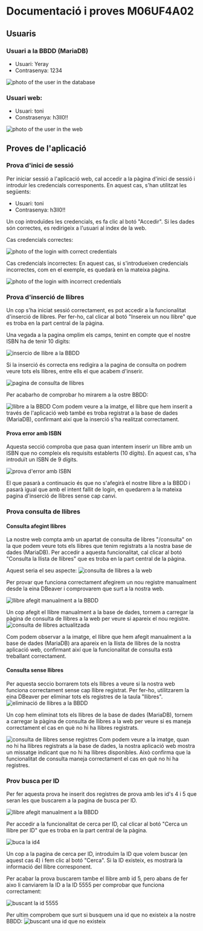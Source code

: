 # Documentació i proves M06UF4A02

## Usuaris
### Usuari a la BBDD (MariaDB)

- Usuari: Yeray
- Contrasenya: 1234

![photo of the user in the database](./media/usuariMariaDB.png)

### Usuari web:

- Usuari: toni
- Constrasenya: h3ll0!!

![photo of the user in the web](./media/usuariWeb.png)

## Proves de l'aplicació

### Prova d'inici de sessió
Per iniciar sessió a l'aplicació web, cal accedir a la pàgina d'inici de sessió i introduir les credencials corresponents. En aquest cas, s'han utilitzat les següents:
- Usuari: toni
- Contrasenya: h3ll0!!

Un cop introduïdes les credencials, es fa clic al botó "Accedir". Si les dades són correctes, es redirigeix a l'usuari al index de la web.

Cas credencials correctes:

![photo of the login with correct credentials](./media/prova1/credencialsCorrectes.png)

Cas credencials incorrectes:
En aquest cas, si s'introdueixen credencials incorrectes, com en el exemple, es quedarà en la mateixa pàgina.

![photo of the login with incorrect credentials](./media/prova1/credencialsIncorrectes.png)

### Prova d'inserció de llibres

Un cop s'ha iniciat sessió correctament, es pot accedir a la funcionalitat d'inserció de llibres. Per fer-ho, cal clicar al botó "Insereix un nou llibre" que es troba en la part central de la pàgina.

Una vegada a la pagina omplim els camps, tenint en compte que el nostre ISBN ha de tenir 10 digits:

![insercio de llibre a la BBDD](./media/prova2/insercioDeLlibre.png)

Si la inserció és correcta ens redigira a la pagina de consulta on podrem veure tots els llibres, entre ells el que acabem d'inserir.

![pagina de consulta de llibres](./media/prova2/consultaDeLlibres.png)

Per acabarho de comprobar ho mirarem a la ostre BBDD:

![llibre a la BBDD](./media/prova2/llibreBBDD.png)
Com podem veure a la imatge, el llibre que hem inserit a través de l'aplicació web també es troba registrat a la base de dades (MariaDB), confirmant així que la inserció s'ha realitzat correctament.

#### Prova error amb ISBN

Aquesta secció comproba que pasa quan intentem inserir un llibre amb un ISBN que no compleix els requisits establerts (10 dígits). En aquest cas, s'ha introduït un ISBN de 9 dígits.

![prova d'error amb ISBN](./media/prova2/ISBN9digits.png)

El que pasarà a continuacio és que no s'afegirà el nostre llibre a la BBDD i pasarà igual que amb el intent fallit de login, en quedarem a la mateixa pagina d'inserció de llibres sense cap canvi.

### Prova consulta de llibres

#### Consulta afegint llibres
La nostre web compta amb un apartat de consulta de libres "/consulta" on la que podem veure tots els llibres que tenim registrats a la nostra base de dades (MariaDB). Per accedir a aquesta funcionalitat, cal clicar al botó "Consulta la llista de llibres" que es troba en la part central de la pàgina.

Aquest seria el seu aspecte:
![consulta de llibres a la web](./media/prova3/consulta1.png)

Per provar que funciona correctament afegirem un nou registre manualment desde la eina DBeaver i comprovarem que surt a la nostra web.

![llibre afegit manualment a la BBDD](./media/prova3/DBeaverAfegirLlibre.png)

Un cop afegit el llibre manualment a la base de dades, tornem a carregar la pàgina de consulta de llibres a la web per veure si apareix el nou registre.
![consulta de llibres actualitzada](./media/prova3/consulta2.png)

Com podem observar a la imatge, el llibre que hem afegit manualment a la base de dades (MariaDB) ara apareix en la llista de llibres de la nostra aplicació web, confirmant així que la funcionalitat de consulta està treballant correctament.

#### Consulta sense llibres

Per aquesta seccio borrarem tots els llibres a veure si la nostra web funciona correctament sense cap llibre registrat. Per fer-ho, utilitzarem la eina DBeaver per eliminar tots els registres de la taula "llibres".
![eliminació de llibres a la BBDD](./media/prova3/DBeaverEliminarLlibres.png)

Un cop hem eliminat tots els llibres de la base de dades (MariaDB), tornem a carregar la pàgina de consulta de llibres a la web per veure si es maneja correctament el cas en què no hi ha llibres registrats.

![consulta de llibres sense registres](./media/prova3/consulta3.png)
Com podem veure a la imatge, quan no hi ha llibres registrats a la base de dades, la nostra aplicació web mostra un missatge indicant que no hi ha llibres disponibles. Això confirma que la funcionalitat de consulta maneja correctament el cas en què no hi ha registres.

### Prov busca per ID

Per fer aquesta prova he inserit dos registres de prova amb les id's 4 i 5 que seran les que buscarem a la pagina de busca per ID.

![llibre afegit manualment a la BBDD](./media/prova4/consulta.png)

Per accedir a la funcionalitat de cerca per ID, cal clicar al botó "Cerca un llibre per ID" que es troba en la part central de la pàgina.

![buca la id4](./media/prova4/busca4.png)

Un cop a la pagina de cerca per ID, introduïm la ID que volem buscar (en aquest cas 4) i fem clic al botó "Cerca". Si la ID existeix, es mostrarà la informació del llibre corresponent.

Per acabar la prova buscarem tambe el llibre amb id 5, pero abans de fer aixo li canviarem la ID a la ID 5555 per comprobar que funciona correctament:

![buscant la id 5555](./media/prova4/busca5555.png)

Per ultim comprobem que surt si busquem una id que no existeix a la nostre BBDD:
![buscant una id que no existeix](./media/prova4/busca1.png)





